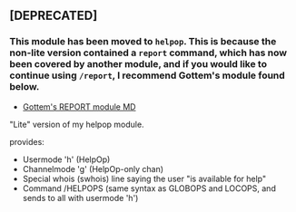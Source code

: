## [DEPRECATED]
### This module has been moved to `helpop`. This is because the non-lite version contained a `report` command, which has now been covered by another module, and if you would like to continue using `/report`, I recommend Gottem's module found below.

- [Gottem's REPORT module MD](https://gitgud.malvager.net/Wazakindjes/unrealircd_mods/src/master/man/report.md)

"Lite" version of my helpop module.


provides:

- Usermode 'h' (HelpOp)
- Channelmode 'g' (HelpOp-only chan)
- Special whois (swhois) line saying the user "is available for help"
- Command /HELPOPS (same syntax as GLOBOPS and LOCOPS, and sends to all with usermode 'h')
